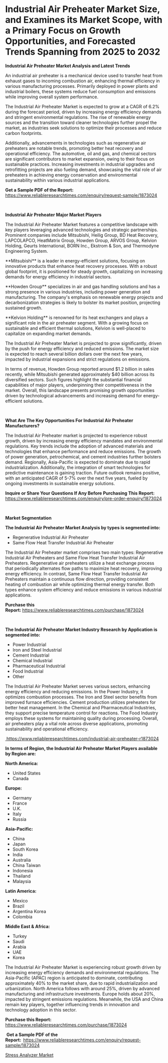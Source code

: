 <p><h1>Industrial Air Preheater Market Size, and Examines its Market Scope, with a Primary Focus on Growth Opportunities, and Forecasted Trends Spanning from 2025 to 2032</h1></p><p><strong>Industrial Air Preheater Market Analysis and Latest Trends</strong></p>
<p><p>An industrial air preheater is a mechanical device used to transfer heat from exhaust gases to incoming combustion air, enhancing thermal efficiency in various manufacturing processes. Primarily deployed in power plants and industrial boilers, these systems reduce fuel consumption and emissions while improving overall system performance. </p><p>The Industrial Air Preheater Market is expected to grow at a CAGR of 6.2% during the forecast period, driven by increasing energy efficiency demands and stringent environmental regulations. The rise of renewable energy sources and the transition toward cleaner technologies further propel the market, as industries seek solutions to optimize their processes and reduce carbon footprints. </p><p>Additionally, advancements in technologies such as regenerative air preheaters are notable trends, promoting better heat recovery and operational efficiency. The automotive, oil and gas, and chemical sectors are significant contributors to market expansion, owing to their focus on sustainable practices. Increasing investments in industrial upgrades and retrofitting projects are also fueling demand, showcasing the vital role of air preheaters in achieving energy conservation and environmental sustainability within various industrial applications.</p></p>
<p><strong>Get a Sample PDF of the Report:&nbsp;</strong> <a href="https://www.reliableresearchtimes.com/enquiry/request-sample/1873024?utm_campaign=2310&utm_medium=2&utm_source=Github&utm_content=ia&utm_term=16022025&utm_id=industrial-air-preheater">https://www.reliableresearchtimes.com/enquiry/request-sample/1873024</a></p>
<p>&nbsp;</p>
<p><strong>Industrial Air Preheater Major Market Players</strong></p>
<p><p>The Industrial Air Preheater Market features a competitive landscape with key players leveraging advanced technologies and strategic partnerships. Prominent companies include Mitsubishi, Heilig Group, BD Heat Recovery, LAPCOLAPCO, HeatMatrix Group, Howden Group, ARVOS Group, Kelvion Holding, Geurts International, BORN Inc., Ekstrom & Son, and Thermodyne Engineering System.</p><p>**Mitsubishi** is a leader in energy-efficient solutions, focusing on innovative products that enhance heat recovery processes. With a robust global footprint, it is positioned for steady growth, capitalizing on increasing demands for energy efficiency in industrial sectors. </p><p>**Howden Group** specializes in air and gas handling solutions and has a strong presence in various industries, including power generation and manufacturing. The company's emphasis on renewable energy projects and decarbonization strategies is likely to bolster its market position, projecting sustained growth.</p><p>**Kelvion Holding** is renowned for its heat exchangers and plays a significant role in the air preheater segment. With a growing focus on sustainable and efficient thermal solutions, Kelvion is well-placed to capitalize on expanding market demands.</p><p>The Industrial Air Preheater Market is projected to grow significantly, driven by the push for energy efficiency and reduced emissions. The market size is expected to reach several billion dollars over the next few years, impacted by industrial expansions and strict regulations on emissions.</p><p>In terms of revenue, Howden Group reported around $1.2 billion in sales recently, while Mitsubishi generated approximately $40 billion across its diversified sectors. Such figures highlight the substantial financial capabilities of major players, underpinning their competitiveness in the market. Overall, this landscape presents promising growth opportunities driven by technological advancements and increasing demand for energy-efficient solutions.</p></p>
<p>&nbsp;</p>
<p><strong>What Are The Key Opportunities For Industrial Air Preheater Manufacturers?</strong></p>
<p><p>The Industrial Air Preheater market is projected to experience robust growth, driven by increasing energy efficiency mandates and environmental regulations. Key trends include the adoption of advanced materials and technologies that enhance performance and reduce emissions. The growth of power generation, petrochemical, and cement industries further bolsters demand. Regionally, Asia-Pacific is expected to dominate due to rapid industrialization. Additionally, the integration of smart technologies for predictive maintenance is gaining traction. Future outlook remains positive, with an anticipated CAGR of 5-7% over the next five years, fueled by ongoing investments in sustainable energy solutions.</p></p>
<p><strong>Inquire or Share Your Questions If Any Before Purchasing This Report:</strong> <a href="https://www.reliableresearchtimes.com/enquiry/pre-order-enquiry/1873024?utm_campaign=2310&utm_medium=2&utm_source=Github&utm_content=ia&utm_term=16022025&utm_id=industrial-air-preheater">https://www.reliableresearchtimes.com/enquiry/pre-order-enquiry/1873024</a></p>
<p>&nbsp;</p>
<p><strong>Market Segmentation</strong></p>
<p><strong>The Industrial Air Preheater Market Analysis by types is segmented into:</strong></p>
<p><ul><li>Regenerative Industrial Air Preheater</li><li>Same Flow Heat Transfer Industrial Air Preheater</li></ul></p>
<p><p>The Industrial Air Preheater market comprises two main types: Regenerative Industrial Air Preheaters and Same Flow Heat Transfer Industrial Air Preheaters. Regenerative air preheaters utilize a heat exchange process that periodically alternates flow paths to maximize heat recovery, improving energy efficiency. In contrast, Same Flow Heat Transfer Industrial Air Preheaters maintain a continuous flow direction, providing consistent heating of combustion air while optimizing thermal energy transfer. Both types enhance system efficiency and reduce emissions in various industrial applications.</p></p>
<p><strong>Purchase this Report:&nbsp;</strong><a href="https://www.reliableresearchtimes.com/purchase/1873024?utm_campaign=2310&utm_medium=2&utm_source=Github&utm_content=ia&utm_term=16022025&utm_id=industrial-air-preheater">https://www.reliableresearchtimes.com/purchase/1873024</a></p>
<p>&nbsp;</p>
<p><strong>The Industrial Air Preheater Market Industry Research by Application is segmented into:</strong></p>
<p><ul><li>Power Industrial</li><li>Iron and Steel Industrial</li><li>Cement Industrial</li><li>Chemical Industrial</li><li>Pharmaceutical Industrial</li><li>Food Industrial</li><li>Other</li></ul></p>
<p><p>The Industrial Air Preheater Market serves various sectors, enhancing energy efficiency and reducing emissions. In the Power Industry, it optimizes combustion processes. The Iron and Steel sector benefits from improved furnace efficiencies. Cement production utilizes preheaters for better heat management. In the Chemical and Pharmaceutical Industries, they support precise temperature control for reactions. The Food Industry employs these systems for maintaining quality during processing. Overall, air preheaters play a vital role across diverse applications, promoting sustainability and operational efficiency.</p></p>
<p><a href="https://www.reliableresearchtimes.com/industrial-air-preheater-r1873024?utm_campaign=2310&utm_medium=2&utm_source=Github&utm_content=ia&utm_term=16022025&utm_id=industrial-air-preheater">&nbsp;https://www.reliableresearchtimes.com/industrial-air-preheater-r1873024</a></p>
<p><strong>In terms of Region, the Industrial Air Preheater Market Players available by Region are:</strong></p>
<p>
    <p> <strong> North America: </strong>
        <ul>
            <li>United States</li>
            <li>Canada</li>
        </ul>
        </p> 
    <p> <strong> Europe: </strong>
        <ul>
            <li>Germany</li>
            <li>France</li>
            <li>U.K.</li>
            <li>Italy</li>
            <li>Russia</li>
        </ul>
        </p> 
    <p> <strong> Asia-Pacific: </strong>
        <ul>
            <li>China</li>
            <li>Japan</li>
            <li>South Korea</li>
            <li>India</li>
            <li>Australia</li>
            <li>China Taiwan</li>
            <li>Indonesia</li>
            <li>Thailand</li>
            <li>Malaysia</li>
        </ul>
        </p> 
    <p> <strong> Latin America: </strong>
        <ul>
            <li>Mexico</li>
            <li>Brazil</li>
            <li>Argentina Korea</li>
            <li>Colombia</li>
        </ul>
        </p> 
    <p> <strong> Middle East & Africa: </strong>
        <ul>
            <li>Turkey</li>
            <li>Saudi</li>
            <li>Arabia</li>
            <li>UAE</li>
            <li>Korea</li>
        </ul>
    </p>
    </p>
<p><p>The Industrial Air Preheater Market is experiencing robust growth driven by increasing energy efficiency demands and environmental regulations. The Asia-Pacific (APAC) region is anticipated to dominate, contributing approximately 40% to the market share, due to rapid industrialization and urbanization. North America follows with around 25%, driven by advanced manufacturing and infrastructure investments. Europe holds about 20%, impacted by stringent emissions regulations. Meanwhile, the USA and China remain key players, together influencing trends in innovation and technology adoption in this sector.</p></p>
<p><strong>Purchase this Report: </strong><a href="https://www.reliableresearchtimes.com/purchase/1873024?utm_campaign=2310&utm_medium=2&utm_source=Github&utm_content=ia&utm_term=16022025&utm_id=industrial-air-preheater">https://www.reliableresearchtimes.com/purchase/1873024</a></p>
<p>&nbsp;<strong>Get a Sample PDF of the Report:&nbsp;&nbsp;</strong><a href="https://www.reliableresearchtimes.com/enquiry/request-sample/1873024?utm_campaign=2310&utm_medium=2&utm_source=Github&utm_content=ia&utm_term=16022025&utm_id=industrial-air-preheater">https://www.reliableresearchtimes.com/enquiry/request-sample/1873024</a></p>
<p><strong></strong></p>
<p><p><a href="https://github.com/yankimber90yankim/Market-Research-Report-List-1/blob/main/stress-analyzer-market.md?utm_campaign=2310&utm_medium=2&utm_source=Github&utm_content=ia&utm_term=16022025&utm_id=industrial-air-preheater">Stress Analyzer Market</a></p></p>